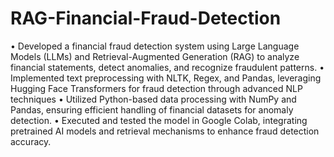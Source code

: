 # RAG-Financial-Fraud-Detection
• Developed a financial fraud detection system using Large Language Models (LLMs) and Retrieval-Augmented
Generation (RAG) to analyze financial statements, detect anomalies, and recognize fraudulent patterns.
• Implemented text preprocessing with NLTK, Regex, and Pandas, leveraging Hugging Face Transformers for
fraud detection through advanced NLP techniques
• Utilized Python-based data processing with NumPy and Pandas, ensuring efficient handling of financial datasets
for anomaly detection.
• Executed and tested the model in Google Colab, integrating pretrained AI models and retrieval mechanisms to
enhance fraud detection accuracy.
